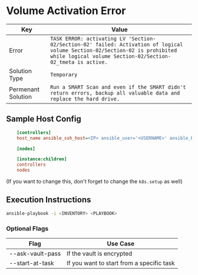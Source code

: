 # Volume Activation Error

| Key | Value |
|----|-------|
|Error| `TASK ERROR: activating LV 'Section-02/Section-02' failed: Activation of logical volume Section-02/Section-02 is prohibited while logical volume Section-02/Section-02_tmeta is active.` |
|Solution Type | `Temporary` |
|Permenant Solution| `Run a SMART Scan and even if the SMART didn't return errors, backup all valuable data and replace the hard drive.` |


## Sample Host Config
```ini
    [controllers]
    host_name ansible_ssh_host=<IP> ansible_user='<USERNAME>' ansible_become_pass='<PASSWORD>'

    [nodes]

    [instance:children]
    controllers
    nodes
```
(If you want to change this, don't forget to change the `k8s.setup` as well)

## Execution Instructions

```bash
ansible-playbook -i <INVENTORY> <PLAYBOOK>
```
### Optional Flags
| Flag  | Use Case |
|-------|-----------|
| --ask-vault-pass | If the vault is encrypted |
| --start-at-task | If you want to start from a specific task|